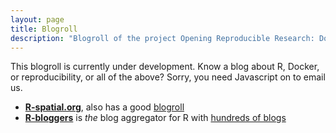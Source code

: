 ```yaml
---
layout: page
title: Blogroll
description: "Blogroll of the project Opening Reproducible Research: Docker, R, and reproducible research"
---
```


<p class="message">
This blogroll is currently under development. Know a blog about R, Docker, or reproducibility, or all of the above?
<script type="text/javascript" language="javascript">
<!--
// Email obfuscator script 2.1 by Tim Williams, University of Arizona
// http://www.jottings.com/obfuscator/
{ coded = "qB4YDT.4zDhV@z4Y-kzD4hVDQ.qD"
  key = "xS69WIzN5qPrE24Vi8ymOJlLg1Mevpa0Hsb7wAZQuFKdYRXkntTCU3jDfGBcoh"
  shift=coded.length
  link=""
  for (i=0; i<coded.length; i++) {
    if (key.indexOf(coded.charAt(i))==-1) {
      ltr = coded.charAt(i)
      link += (ltr)
    }
    else {     
      ltr = (key.indexOf(coded.charAt(i))-shift+key.length) % key.length
      link += (key.charAt(ltr))
    }
  }
document.write("<a href='mailto:"+link+"'>Let us know</a>.")
}
//-->
</script><noscript>Sorry, you need Javascript on to email us.</noscript>
</p>

- **[R-spatial.org](http://r-spatial.org/)**, also has a good [blogroll](http://r-spatial.org/blogroll/)
- **[R-bloggers](https://www.r-bloggers.com/)** is _the_ blog aggregator for R with [hundreds of blogs](https://www.r-bloggers.com/blogs-list/)